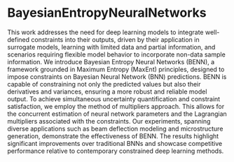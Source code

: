 # BayesianEntropyNeuralNetworks
This work addresses the need for deep learning models to integrate well-defined constraints into their outputs, driven by their application in surrogate models, learning with limited data and partial information, and scenarios requiring flexible model behavior to incorporate non-data sample information. We introduce Bayesian Entropy Neural Networks (BENN), a framework grounded in Maximum Entropy (MaxEnt) principles, designed to impose constraints on Bayesian Neural Network (BNN) predictions. BENN is capable of constraining not only the predicted values but also their derivatives and variances, ensuring a more robust and reliable model output. To achieve simultaneous uncertainty quantification and constraint satisfaction, we employ the method of multipliers approach. This allows for the concurrent estimation of neural network parameters and the Lagrangian multipliers associated with the constraints. Our experiments, spanning diverse applications such as beam deflection modeling and microstructure generation, demonstrate the effectiveness of BENN. The results highlight significant improvements over traditional BNNs and showcase competitive performance relative to contemporary constrained deep learning methods.

